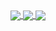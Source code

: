 
<a href="https://github.com/jayarrowz">
  <img align="center" src="https://github-readme-stats-ochre-three.vercel.app/api?username=JayArrowz&count_private=true&show_icons=true&theme=radical" />
</a>
<a href="https://github.com/jayarrowz">
  <img align="center" src="https://github-readme-stats.vercel.app/api/top-langs/?username=JayArrowz" />
</a>
<a href="https://github.com/jayarrowz">
  <img align="center" src="https://github-readme-stats-ochre-three.vercel.app/api/wakatime?username=@JayArrowz" />
</a>
